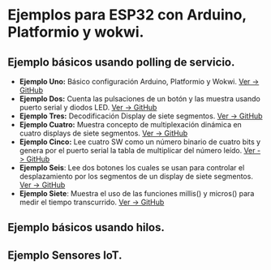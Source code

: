 # Ejemplos para ESP32 con Arduino, Platformio y wokwi.
## Ejemplo básicos usando polling de servicio.
* **Ejemplo Uno:** Básico configuración Arduino, Platformio y Wokwi. [Ver -> GitHub](https://github.com/crelec/Ejemplos-para-ESP32/tree/main/Polling_1)
* **Ejemplo Dos:** Cuenta las pulsaciones de un botón y las muestra usando puerto serial y diodos LED. [Ver -> GitHub](https://github.com/crelec/Ejemplos-para-ESP32/tree/main/Polling_2)
* **Ejemplo Tres:** Decodificación Display de siete segmentos. [Ver -> GitHub](https://github.com/crelec/Ejemplos-para-ESP32/tree/main/Polling_3)
* **Ejemplo Cuatro:** Muestra concepto de multiplexación dinámica en cuatro displays de siete segmentos. [Ver -> GitHub](https://github.com/crelec/Ejemplos-para-ESP32/tree/main/Polling_5mux)
* **Ejemplo Cinco:** Lee cuatro SW como un número binario de cuatro bits y genera por el puerto serial la tabla de multiplicar del número leído. [Ver -> GitHub](https://github.com/crelec/Ejemplos-para-ESP32/tree/main/TablaMultiplicar)
* **Ejemplo Seis**: Lee dos botones los cuales se usan para controlar el desplazamiento por los segmentos de un display de siete segmentos. [Ver -> GitHub](https://github.com/crelec/Ejemplos-para-ESP32/tree/main/Culebriata_V0)
* **Ejemplo Siete**: Muestra el uso de las funciones millis() y micros() para medir el tiempo transcurrido. [Ver -> GitHub](https://github.com/crelec/Ejemplos-para-ESP32/tree/main/Ejemplo_Tiempo)

## Ejemplo básicos usando hilos.

## Ejemplo Sensores IoT.
